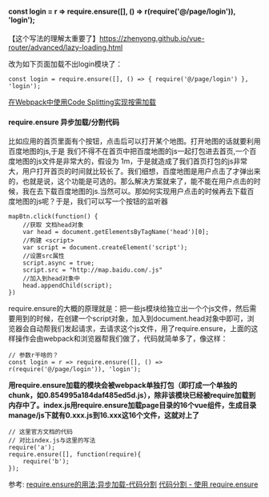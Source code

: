 
#### const login = r => require.ensure(\[\], () => r(require('@/page/login')), 'login');

【这个写法的理解太重要了】https://zhenyong.github.io/vue-router/advanced/lazy-loading.html

改为如下页面加载不出login模块了：
```
const login = require.ensure([], () => { require('@/page/login') }, 'login');
```

[在Webpack中使用Code Splitting实现按需加载](http://www.alloyteam.com/2016/02/code-split-by-routes/)


#### require.ensure 异步加载/分割代码

比如应用的首页里面有个按钮，点击后可以打开某个地图。打开地图的话就要利用百度地图的js,于是
我们不得不在首页中把百度地图的js一起打包进去首页,一个百度地图的js文件是非常大的，假设为
1m，于是就造成了我们首页打包的js非常大，用户打开首页的时间就比较长了。我们细想，百度地图是用户点击了才弹出来的，也就是说，这个功能是可选的。那么解决方案就来了，能不能在用户点击的时候，我在去下载百度地图的js.当然可以。那如何实现用户点击的时候再去下载百度地图的js呢？于是，我们可以写一个按钮的监听器
```
mapBtn.click(function() {
    //获取 文档head对象
    var head = document.getElementsByTagName('head')[0];
    //构建 <script>
    var script = document.createElement('script');
    //设置src属性
    script.async = true;
    script.src = "http://map.baidu.com/.js"
    //加入到head对象中
    head.appendChild(script);
})
```
require.ensure的大概的原理就是：把一些js模块给独立出一个个js文件，然后需要用到的时候，在创建一个script对象，加入到document.head对象中即可，浏览器会自动帮我们发起请求，去请求这个js文件，用了require.ensure，上面的这样操作会由webpack和浏览器帮我们做了，代码就简单多了，像这样：
```
// 参数r干啥的？
const login = r => require.ensure([], () => r(require('@/page/login')), 'login');
```

**用require.ensure加载的模块会被webpack单独打包（即打成一个单独的chunk，如0.854995a184daf485ed5d.js），除非该模块已经被require加载到内存中了。index.js用require.ensure加载page目录的16个vue组件，生成目录manage/js下就有0.xxx.js到16.xxx这16个文件，这就对上了**

```
// 这里官方文档的代码
// 对比index.js与这里的写法
require('a');
require.ensure([], function(require){
    require('b');
});
```

参考:
[require.ensure的用法;异步加载-代码分割](https://www.jianshu.com/p/9fa38e536033)
[代码分割 - 使用 require.ensure](https://www.html.cn/doc/webpack2/guides/code-splitting-require/)
